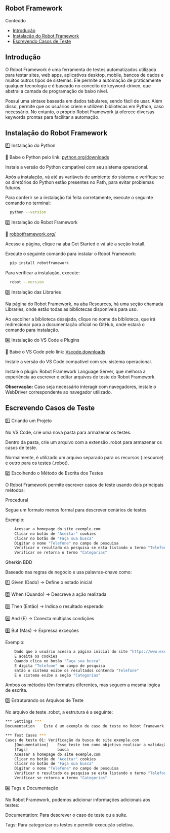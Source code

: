 ## Robot Framework

Conteúdo

- [Introdução](#introdução)
- [Instalação do Robot Framework](#instalação-do-robot-framework)
- [Escrevendo Casos de Teste](#escrevendo-casos-de-teste)

## Introdução

O Robot Framework é uma ferramenta de testes automatizados utilizada para testar sites, web apps, aplicativos desktop, mobile, bancos de dados e muitos outros tipos de sistemas. Ele permite a automação de praticamente qualquer tecnologia e é baseado no conceito de keyword-driven, que abstrai a camada de programação de baixo nível.

Possui uma sintaxe baseada em dados tabulares, sendo fácil de usar. Além disso, permite que os usuários criem e utilizem bibliotecas em Python, caso necessário. No entanto, o próprio Robot Framework já oferece diversas keywords prontas para facilitar a automação.

## Instalação do Robot Framework

1️⃣ Instalação do Python

📌 Baixe o Python pelo link: [python.org/downloads](https://www.python.org/downloads)

Instale a versão do Python compatível com seu sistema operacional.

Após a instalação, vá até as variáveis de ambiente do sistema e verifique se os diretórios do Python estão presentes no Path, para evitar problemas futuros.

Para conferir se a instalação foi feita corretamente, execute o seguinte comando no terminal:

```sh
  python --version
```

2️⃣ Instalação do Robot Framework

📌 [robbotframework.org/](https://robotframework.org/)

Acesse a página, clique na aba Get Started e vá até a seção Install.

Execute o seguinte comando para instalar o Robot Framework:

```sh
  pip install robotframework
```

Para verificar a instalação, execute:
```sh
  robot --version
```

3️⃣ Instalação das Libraries

Na página do Robot Framework, na aba Resources, há uma seção chamada Libraries, onde estão todas as bibliotecas disponíveis para uso.

Ao escolher a biblioteca desejada, clique no nome da biblioteca, que irá redirecionar para a documentação oficial no GitHub, onde estará o comando para instalação.

4️⃣ Instalação do VS Code e Plugins

📌 Baixe o VS Code pelo link:  [Vscode.downloads](https://code.visualstudio.com/)

Instale a versão do VS Code compatível com seu sistema operacional.

Instale o plugin: Robot Framework Language Server, que melhora a experiência ao escrever e editar arquivos de teste do Robot Framework.

**Observação:** Caso seja necessário interagir com navegadores, instale o WebDriver correspondente ao navegador utilizado.


## Escrevendo Casos de Teste

1️⃣ Criando um Projeto

No VS Code, crie uma nova pasta para armazenar os testes.

Dentro da pasta, crie um arquivo com a extensão .robot para armazenar os casos de teste.

Normalmente, é utilizado um arquivo separado para os recursos (.resource) e outro para os testes (.robot).

2️⃣ Escolhendo o Método de Escrita dos Testes

O Robot Framework permite escrever casos de teste usando dois principais métodos:

Procedural

Segue um formato menos formal para descrever cenários de testes.

Exemplo:

```sh
    Acessar a homepage do site exemple.com
    Clicar no botão de "Aceitar" cookies
    Clicar no botão de "Faça sua busca"
    Digitar o nome "Telefone" no campo de pesquisa
    Verificar o resultado da pesquisa se esta listando o termo "Telefone"
    Verificar se retorna o termo "Categorias"
```

Gherkin BDD

Baseado nas regras de negócio e usa palavras-chave como:

1️⃣ Given (Dado) → Define o estado inicial

2️⃣ When (Quando) → Descreve a ação realizada

3️⃣ Then (Então) → Indica o resultado esperado

4️⃣ And (E) → Conecta múltiplas condições

5️⃣ But (Mas) → Expressa exceções

Exemplo: 

```sh
    Dado que o usuário acessa a página inicial do site "https://www.exemple.com"  
    E aceita os cookies  
    Quando clica no botão "Faça sua busca"  
    E digita "Telefone" no campo de pesquisa  
    Então o sistema exibe os resultados contendo "Telefone"  
    E o sistema exibe a seção "Categorias" 

```
Ambos os métodos têm formatos diferentes, mas seguem a mesma lógica de escrita.

3️⃣ Estruturando os Arquivos de Teste

No arquivo de teste .robot, a estrutura é a seguinte:

```sh
*** Settings ***
Documentation    Este é um exemplo de caso de teste no Robot Framework

*** Test Cases ***
Casos de teste 01: Verificação da busca do site exemple.com
    [Documentation]    Esse teste tem como objetivo realizar a validação da busca do site da exemple.com
    [Tags]             busca
    Acessar a homepage do site exemple.com
    Clicar no botão de "Aceitar" cookies
    Clicar no botão de "Faça sua busca"
    Digitar o nome "Telefone" no campo de pesquisa
    Verificar o resultado da pesquisa se esta listando o termo "Telefone"
    Verificar se retorna o termo "Categorias"
```

4️⃣ Tags e Documentação

No Robot Framework, podemos adicionar informações adicionais aos testes:

Documentation: Para descrever o caso de teste ou a suíte.

Tags: Para categorizar os testes e permitir execução seletiva.



